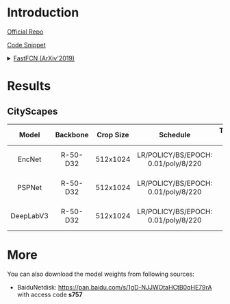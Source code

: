 # Introduction

<a href="https://github.com/wuhuikai/FastFCN">Official Repo</a>

<a href="https://github.com/SegmentationBLWX/sssegmentation/tree/main/ssseg/modules/models/fastfcn">Code Snippet</a>

<details>
<summary align="left"><a href="https://arxiv.org/pdf/1903.11816.pdf">FastFCN (ArXiv'2019)</a></summary>

```latex
@article{wu2019fastfcn,
    title={Fastfcn: Rethinking dilated convolution in the backbone for semantic segmentation},
    author={Wu, Huikai and Zhang, Junge and Huang, Kaiqi and Liang, Kongming and Yu, Yizhou},
    journal={arXiv preprint arXiv:1903.11816},
    year={2019}
}
```

</details>


# Results

## CityScapes
| Model         | Backbone  | Crop Size  | Schedule                            | Train/Eval Set  | mIoU   | Download                                                                                                                                                                                                                                                                                                                                                                                                                                     |
| :-:           | :-:       | :-:        | :-:                                 | :-:             | :-:    | :-:                                                                                                                                                                                                                                                                                                                                                                                                                                          |
| EncNet        | R-50-D32  | 512x1024   | LR/POLICY/BS/EPOCH: 0.01/poly/8/220 | train/val       | 78.42% | [cfg](https://raw.githubusercontent.com/SegmentationBLWX/sssegmentation/main/ssseg/cfgs/fastfcn/cfgs_cityscapes_encnet_resnet50os32.py) &#124; [model](https://github.com/SegmentationBLWX/modelstore/releases/download/ssseg_fastfcn/fastfcn_encnet_resnet50os8_cityscapes_train.pth) &#124; [log](https://github.com/SegmentationBLWX/modelstore/releases/download/ssseg_fastfcn/fastfcn_encnet_resnet50os8_cityscapes_train.log)          |
| PSPNet        | R-50-D32  | 512x1024   | LR/POLICY/BS/EPOCH: 0.01/poly/8/220 | train/val       | 79.36% | [cfg](https://raw.githubusercontent.com/SegmentationBLWX/sssegmentation/main/ssseg/cfgs/fastfcn/cfgs_cityscapes_pspnet_resnet50os32.py) &#124; [model](https://github.com/SegmentationBLWX/modelstore/releases/download/ssseg_fastfcn/fastfcn_pspnet_resnet50os8_cityscapes_train.pth) &#124; [log](https://github.com/SegmentationBLWX/modelstore/releases/download/ssseg_fastfcn/fastfcn_pspnet_resnet50os8_cityscapes_train.log)          |
| DeepLabV3     | R-50-D32  | 512x1024   | LR/POLICY/BS/EPOCH: 0.01/poly/8/220 | train/val       | 79.96% | [cfg](https://raw.githubusercontent.com/SegmentationBLWX/sssegmentation/main/ssseg/cfgs/fastfcn/cfgs_cityscapes_deeplabv3_resnet50os32.py) &#124; [model](https://github.com/SegmentationBLWX/modelstore/releases/download/ssseg_fastfcn/fastfcn_deeplabv3_resnet50os8_cityscapes_train.pth) &#124; [log](https://github.com/SegmentationBLWX/modelstore/releases/download/ssseg_fastfcn/fastfcn_deeplabv3_resnet50os8_cityscapes_train.log) |


# More
You can also download the model weights from following sources:
- BaiduNetdisk: https://pan.baidu.com/s/1gD-NJJWOtaHCtB0qHE79rA with access code **s757**
